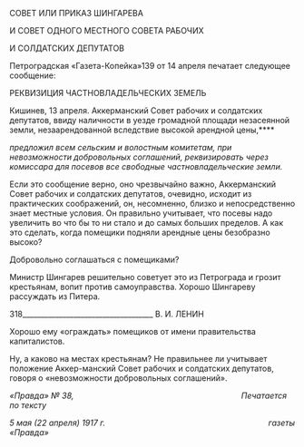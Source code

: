 СОВЕТ ИЛИ ПРИКАЗ ШИНГАРЕВА

И СОВЕТ ОДНОГО МЕСТНОГО СОВЕТА РАБОЧИХ

И СОЛДАТСКИХ ДЕПУТАТОВ

Петроградская «Газета-Копейка»139 от 14 апреля печатает следующее сообщение:

РЕКВИЗИЦИЯ ЧАСТНОВЛАДЕЛЬЧЕСКИХ ЗЕМЕЛЬ

Кишинев, 13 апреля. Аккерманский Совет рабочих и солдатских депутатов, ввиду наличности в уезде громадной площади незасеянной земли, незаарендованной вследствие высокой арендной цены,****

_предложил всем сельским и волостным комитетам, при невозможности добровольных соглашений, рек­визировать через комиссара для посевов все свободные частновладельческие земли._

Если это сообщение верно, оно чрезвычайно важно, Аккерманский Совет рабочих и солдатских депутатов, очевидно, исходит из практических соображений, он, несомнен­но, близко и непосредственно знает местные условия. Он правильно учитывает, что по­севы надо увеличить во что бы то ни стало и до самых больших пределов. А как это сделать, когда помещики подняли арендные цены безобразно высоко?

Добровольно соглашаться с помещиками?

Министр Шингарев решительно советует это из Петрограда и грозит крестьянам, вопит против самоуправства. Хорошо Шингареву рассуждать из Питера.

  

318____________________________________ В. И. ЛЕНИН

Хорошо ему «ограждать» помещиков от имени правительства капиталистов.

Ну, а каково на местах крестьянам? Не правильнее ли учитывает положение Аккер-манский Совет рабочих и солдатских депутатов, говоря о «невозможности доброволь­ных соглашений».

_«Правда» № 38,                                                                           Печатается по тексту_

_5 мая (22 апреля) 1917 г.                                                                         газеты «Правда»_